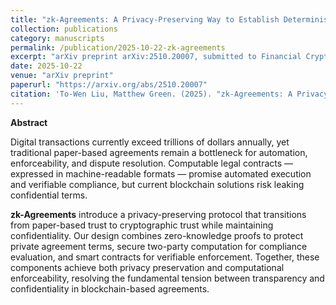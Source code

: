 ```yaml
---
title: "zk-Agreements: A Privacy-Preserving Way to Establish Deterministic Trust in Confidential Agreements"
collection: publications
category: manuscripts
permalink: /publication/2025-10-22-zk-agreements
excerpt: "arXiv preprint arXiv:2510.20007, submitted to Financial Cryptography 2026."
date: 2025-10-22
venue: "arXiv preprint"
paperurl: "https://arxiv.org/abs/2510.20007"
citation: 'To-Wen Liu, Matthew Green. (2025). "zk-Agreements: A Privacy-Preserving Way to Establish Deterministic Trust in Confidential Agreements." <i>arXiv preprint arXiv:2510.20007</i>.'
---
```


**Abstract**

Digital transactions currently exceed trillions of dollars annually, yet traditional paper-based agreements remain a bottleneck for automation, enforceability, and dispute resolution. Computable legal contracts — expressed in machine-readable formats — promise automated execution and verifiable compliance, but current blockchain solutions risk leaking confidential terms.

**zk-Agreements** introduce a privacy-preserving protocol that transitions from paper-based trust to cryptographic trust while maintaining confidentiality. Our design combines zero-knowledge proofs to protect private agreement terms, secure two-party computation for compliance evaluation, and smart contracts for verifiable enforcement. Together, these components achieve both privacy preservation and computational enforceability, resolving the fundamental tension between transparency and confidentiality in blockchain-based agreements.
